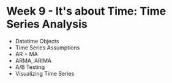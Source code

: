 # Week 9 - It's about Time: Time Series Analysis

- Datetime Objects
- Time Series Assumptions
- AR + MA
- ARMA, ARIMA
- A/B Testing
- Visualizing Time Series

